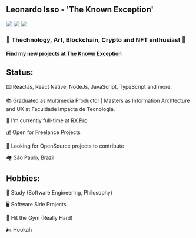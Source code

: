 ## Leonardo Isso - 'The Known Exception'

<a href="https://twitter.com/kwn_exception"><img src="https://img.shields.io/badge/Twitter-1DA1F2?style=for-the-badge&logo=twitter&logoColor=white"></img></a>
<a href="https://www.linkedin.com/in/leonardo-isso/"><img src="https://img.shields.io/badge/LinkedIn-0077B5?style=for-the-badge&logo=linkedin&logoColor=white"></img></a>
<a href="https://dev.to/theknownexception"><img src="https://img.shields.io/badge/dev.to-0A0A0A?style=for-the-badge&logo=dev.to&logoColor=white"></img></a>

### 💜 Thechnology, Art, Blockchain, Crypto and NFT enthusiast 💜

#### Find my new projects at [The Known Exception](https://github.com/TheKnownException)

**Status:**
--------------------------

⌨️ ReactJs, React Native, NodeJs, JavaScript, TypeScript and more.

📚 Graduated as Multimedia Productor | Masters as Information Archtecture and UX at Faculdade Impacta de Tecnologia.

🏢 I'm currently full-time at [RX Pro](https://rxpro.com.br/) 

💰 Open for Freelance Projects 

👀 Looking for OpenSource projects to contribute

🏘️ São Paulo, Brazil




**Hobbies:**
--------------------------

📖 Study (Software Engineering, Philosophy)

🖥️ Software Side Projects

💪 Hit the Gym (Really Hard)

🌬️ Hookah

<!--
**leo-isso/leo-isso** is a ✨ _special_ ✨ repository because its `README.md` (this file) appears on your GitHub profile.

Here are some ideas to get you started:

- 🔭 I’m currently working on ...
- 🌱 I’m currently learning ...
- 👯 I’m looking to collaborate on ...
- 🤔 I’m looking for help with ...
- 💬 Ask me about ...
- 📫 How to reach me: ...
- 😄 Pronouns: ...
- ⚡ Fun fact: ...
-->

